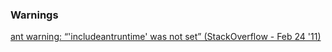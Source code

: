 ### Warnings  

[ant warning: “'includeantruntime' was not set” (StackOverflow - Feb 24 '11)](https://stackoverflow.com/questions/5103384/ant-warning-includeantruntime-was-not-set)  
